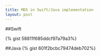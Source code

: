 ```yaml
---
title: MD5 in Swift/Java implementation
layout: post
---
```


##Swift

{% gist 58811f685ddcf97a79a3%}

##Java
{% gist 601f2bcbc79474deb702%}
